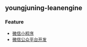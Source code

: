 ## youngjuning-leanengine

### Feature

- [微信小程序](http://t.cn/RVwfrEF)
- [微信公众平台开发](http://t.cn/EyZ11NY)

